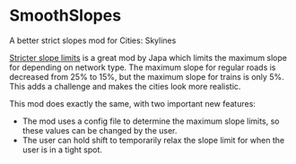 # SmoothSlopes
A better strict slopes mod for Cities: Skylines

[Stricter slope limits](http://steamcommunity.com/sharedfiles/filedetails/?id=413311572) is a great mod by Japa which limits the maximum slope for depending on network type. The maximum slope for regular roads is decreased from 25% to 15%, but the maximum slope for trains is only 5%. This adds a challenge and makes the cities look more realistic.

This mod does exactly the same, with two important new features:

  * The mod uses a config file to determine the maximum slope limits, so these values can be changed by the user.
  * The user can hold shift to temporarily relax the slope limit for when the user is in a tight spot.
